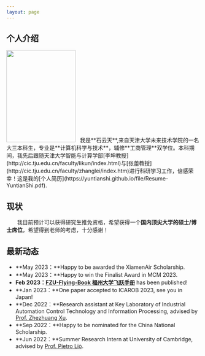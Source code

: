 ```yaml
---
layout: page
---
```


## 个人介绍

<img src="https://yuntianshi.github.io/shiyuntian.jpg" class="floatpic" width="180" height="240">
&nbsp;
我是**石云天**,来自天津大学未来技术学院的一名大三本科生，专业是**计算机科学与技术**，辅修**工商管理**双学位。本科期间，我先后跟随天津大学智能与计算学部[李坤教授](http://cic.tju.edu.cn/faculty/likun/index.html)与[张蕾教授](http://cic.tju.edu.cn/faculty/zhanglei/index.htm)进行科研学习工作，倍感荣幸！这是我的[个人简历](https://yuntianshi.github.io/file/Resume-YuntianShi.pdf).

## 现状

&emsp;&emsp;我目前预计可以获得研究生推免资格，希望获得一个**国内顶尖大学的硕士/博士席位**，希望得到老师的考虑，十分感谢！

## 最新动态

- **May 2023：**Happy to be awarded the XiamenAir Scholarship.
- **May 2023：**Happy to win the Finalist Award in MCM 2023.
- **Feb 2023：**[**FZU-Flying-Book 福州大学飞跃手册**](https://fzu-fly.online/) has been published!
- **Jan 2023：**One paper accepted to ICAROB 2023, see you in Japan!
- **Dec 2022：**Research assistant at Key Laboratory of Industrial Automation Control Technology and Information Processing, advised by [Prof. Zhezhuang Xu](https://dqxy.fzu.edu.cn/en/info/1009/1072.htm).
- **Sep 2022：**Happy to be nominated for the China National Scholarship.
- **Jun 2022：**Summer Research Intern at University of Cambridge, advised by [Prof. Pietro Liò](https://www.cl.cam.ac.uk/~pl219/ ).
